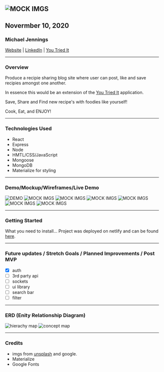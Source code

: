 ## ![MOCK IMGS](./img/Cover.png)

## Novermber 10, 2020

### Michael Jennings

[Website](https://miggymike.github.io/) | [LinkedIn](https://www.linkedin.com/in/mjennings6/) | [You Tried It](http://you-tried-it.surge.sh/index.html)

---

### Overview

Produce a recipie sharing blog site where user can post, like and save recipies amongst one another.

In essence this would be an extension of the [You Tried It](http://you-tried-it.surge.sh/index.html) application.

Save, Share and Find new recipe's with foodies like yourself!

Cook, Eat, and ENJOY!

---

### Technologies Used

- React
- Express
- Node
- HMTL/CSS/JavaScript
- Mongoose
- MongoDB
- Materialize for styling

---

### Demo/Mockup/Wireframes/Live Demo

![DEMO](./img/Home1.png)
![MOCK IMGS](./img/Profile.png)
![MOCK IMGS](./img/allRecipes.png)
![MOCK IMGS](./img/postRecipe.png)
![MOCK IMGS](./img/fullPage.png)
![MOCK IMGS](./img/mobileHome.png)
![MOCK IMGS](./img/editDelete.png)

---

### Getting Started

What you need to install...
Project was deployed on netlify and can be found [here](link).

---

### Future updates / Stretch Goals / Planned Improvements / Post MVP

- [x] auth
- [ ] 3rd party api
- [ ] sockets
- [ ] ui library
- [ ] search bar
- [ ] filter

---

### ERD (Enity Relationship Diagram)

![hierachy map](./img/ConceptMap.jpg)
![concept map](./img/di_SH_are_blog_ERD.jpg)

---

### Credits

- imgs from [unsplash](https://miggymike.github.io/) and google.
- Materialize
- Google Fonts
